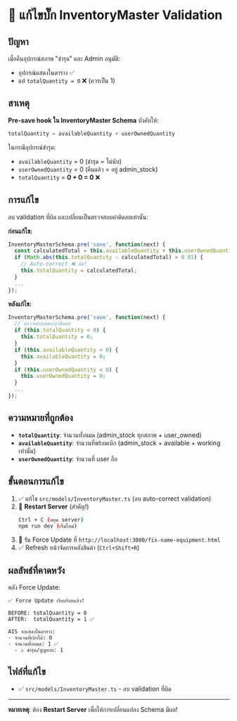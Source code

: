 # 🔧 แก้ไขบั๊ก InventoryMaster Validation

## ปัญหา

เมื่อคืนอุปกรณ์สภาพ "ชำรุด" และ Admin อนุมัติ:
- อุปกรณ์แสดงในตาราง ✅
- แต่ `totalQuantity = 0` ❌ (ควรเป็น 1)

## สาเหตุ

**Pre-save hook ใน InventoryMaster Schema** บังคับให้:
```typescript
totalQuantity = availableQuantity + userOwnedQuantity
```

ในกรณีอุปกรณ์ชำรุด:
- `availableQuantity` = 0 (ชำรุด = ไม่นับ)
- `userOwnedQuantity` = 0 (คืนแล้ว = อยู่ admin_stock)
- `totalQuantity` = **0 + 0 = 0** ❌

## การแก้ไข

ลบ validation ที่ผิด และเปลี่ยนเป็นตรวจสอบค่าติดลบเท่านั้น:

**ก่อนแก้ไข:**
```typescript
InventoryMasterSchema.pre('save', function(next) {
  const calculatedTotal = this.availableQuantity + this.userOwnedQuantity;
  if (Math.abs(this.totalQuantity - calculatedTotal) > 0.01) {
    // Auto-correct ❌ ผิด!
    this.totalQuantity = calculatedTotal;
  }
  ...
});
```

**หลังแก้ไข:**
```typescript
InventoryMasterSchema.pre('save', function(next) {
  // ตรวจสอบเฉพาะค่าติดลบ
  if (this.totalQuantity < 0) {
    this.totalQuantity = 0;
  }
  if (this.availableQuantity < 0) {
    this.availableQuantity = 0;
  }
  if (this.userOwnedQuantity < 0) {
    this.userOwnedQuantity = 0;
  }
  ...
});
```

## ความหมายที่ถูกต้อง

- **`totalQuantity`**: จำนวนทั้งหมด (admin_stock ทุกสภาพ + user_owned)
- **`availableQuantity`**: จำนวนที่พร้อมเบิก (admin_stock + available + working เท่านั้น)
- **`userOwnedQuantity`**: จำนวนที่ user ถือ

## ขั้นตอนการแก้ไข

1. ✅ แก้ไข `src/models/InventoryMaster.ts` (ลบ auto-correct validation)
2. 🔄 **Restart Server** (สำคัญ!)
   ```bash
   Ctrl + C (หยุด server)
   npm run dev (เริ่มใหม่)
   ```
3. 🔧 รัน Force Update ที่ `http://localhost:3000/fix-name-equipment.html`
4. ✅ Refresh หน้าจัดการคลังสินค้า (`Ctrl+Shift+R`)

## ผลลัพธ์ที่คาดหวัง

หลัง Force Update:
```
✅ Force Update เรียบร้อยแล้ว!

BEFORE: totalQuantity = 0
AFTER:  totalQuantity = 1 ✅

AIS จะแสดงในตาราง:
- จำนวนที่เบิกได้: 0
- จำนวนทั้งหมด: 1 ✅
  - ⚠️ ชำรุด/สูญหาย: 1
```

## ไฟล์ที่แก้ไข

- ✅ `src/models/InventoryMaster.ts` - ลบ validation ที่ผิด

---

**หมายเหตุ**: ต้อง **Restart Server** เพื่อให้การเปลี่ยนแปลง Schema มีผล!

